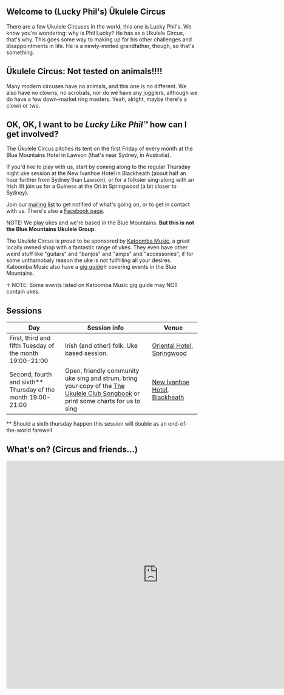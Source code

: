 
## Welcome to (Lucky Phil's) Ükulele Circus

There are a few Ukulele Circuses in the world, this one is Lucky Phil's. We know you're wondering: why is Phil Lucky? He has as a Ükulele Circus, that's why. This goes some way to making up for his other challenges and disappointments in life. He is a newly-minted grandfather, though, so that's something.


## Ükulele Circus: Not tested on animals!!!!

Many modern circuses have no animals, and this one is no different. We also have no clowns, no acrobats, nor do we have any jugglers, although we do have a few down-market ring masters. Yeah, alright, maybe there's a clown or two.


## OK, OK, I want to be *Lucky Like Phil™* how can I get involved?

The Ükulele Circus pitches its tent on the first Friday of every month at the Blue Mountains Hotel in Lawson (that's near Sydney, in Australia).

If you'd like to play with us, start by coming along to the regular Thursday night uke session at the New Ivanhoe Hotel in Blackheath (about half an hour further from Sydney than Lawson), or for a folksier sing-along with an Irish lilt join us for a Guiness at the Ori in Springwood (a bit closer to Sydney).

Join our [mailing list] to get notified of what's going on, or to get in contact with us. There's also a [Facebook page].

NOTE: We play ukes and we're based in the Blue Mountains. **But this is not the Blue Mountains Ukulele Group**. 

The Ukulele Circus is proud to be sponsored by [Katoomba Music](http://katoombamusic.com.au/), a great locally owned shop with a fantastic range of ukes. They even have other weird stuff like "guitars" and "banjos" and "amps" and "accessories", if for some unthamobaly reason the uke is not fullfilling all your desires. Katoomba Music also have a [gig guide](http://katoombamusic.com.au/katoomba-music-gig-guide/)☥ covering events in the Blue Mountains.

☥ NOTE: Some events listed on Katoomba Music gig guide may NOT contain ukes.

## Sessions

| Day | Session info             | Venue                                                               |
| --- | ------------------------------------------------------|---------------------------------| 
| First, third and fifth Tuesday of the month 19:00-21:00     | Irish (and other) folk. Uke based session. | [Oriental Hotel, Springwood]    |
| Second, fourth and sixth\*\* Thursday of the month 19:00-21:00 | Open, friendly community uke sing and strum, bring your copy of the [The Ukulele Club Songbook] or print some charts for us to sing | [New Ivanhoe Hotel, Blackheath]  |

\** Should a sixth thursday happen this session will double as an end-of-the-world farewell


[The Orchard Boat]: https://www.facebook.com/theorchardboat/ "The Orchard Boat are Rob And BJ taking their gypsy guitar and accordion on a musical adventure through the Jazz, Irish, French and quirky pop music scene."
[U4ria]: https://www.facebook.com/U4riaBand/ "U4ria is a 5 piece quartet who started out playing Beatles songs, but who have been distracted and subverted by banjo player"
[Oriental Hotel, Springwood]: https://www.google.com.au/maps/place/Oriental+Hotel/@-33.6994905,150.5656596,17z/data=!3m1!4b1!4m5!3m4!1s0x6b127d68dbf659e1:0x29820df1f067a6bf!8m2!3d-33.699495!4d150.5678536
[Blue Mountain Hotel, Lawson]: https://www.google.com.au/maps/place/Blue+Mountains+Hotel/@-33.7196205,150.427793,17z/data=!3m1!4b1!4m5!3m4!1s0x6b12650fe9797be1:0xbfe1b3dda6062b5a!8m2!3d-33.719625!4d150.429987
[New Ivanhoe Hotel, Blackheath]: https://www.google.com.au/maps/place/New+Ivanhoe+Hotel/@-33.6359015,150.2831043,17z/data=!3m1!4b1!4m5!3m4!1s0x6b12721474cd64a9:0x49fb6d2e1d8e0d83!8m2!3d-33.635906!4d150.2852983
[Hotel Blue, Katoomba]: http://loungesessions.com.au/
[The Ukulele Club Songbook]: http://katoombamusic.com.au/product/ukulele-club-songbook/
[Blue MUGs]: http://bluemugs.net/
[Festival]: https://www.facebook.com/bluemountainsukefest/
[mailing list]: https://mailman-mail5.webfaction.com/listinfo/ukes
[Facebook page]: https://www.facebook.com/circusukulele/
[Katoomba Leura Preschool]:  http://www.katoombaleurapreschool.com.au/news-events
[Milthorpe Markets]: http://www.millthorpemarkets.com/
[The Shillelaghs]: https://www.facebook.com/theshillelaghsau/

[Blackheath Golf Club]: http://www.blackheathgolf.com.au/restaurant.html

## What's on? (Circus and friends...)


<div>
<iframe src="https://calendar.google.com/calendar/embed?showTitle=0&amp;showNav=0&amp;showTabs=0&amp;showCalendars=0&amp;mode=AGENDA&amp;height=600&amp;wkst=1&amp;bgcolor=%23FFFFFF&amp;src=0pahurjenva4h0cgnk8b14lmcg%40group.calendar.google.com&amp;color=%232F6309&amp;ctz=Australia%2FSydney" style="border-width:0" width="800" height="600" frameborder="0" scrolling="no"></iframe>
<div>


